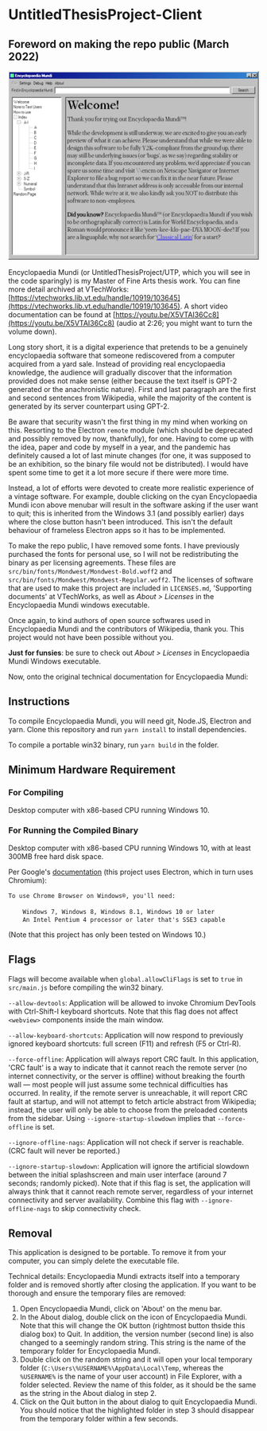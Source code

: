 # UntitledThesisProject-Client

## Foreword on making the repo public (March 2022)

<!-- ![Encyclopaedia Mundi splashscreen, with part of Renoir's « Le Déjeuner des canotiers » on the top of the screen, with pixelated phrases 'Encyclopaedia Mundi', 'Pitchman-Survoy Inc.', 'Concise Digital Knowledge Repository', 'Development build. Confidential—Not for Public Release' below the image.](./Thesis%20Poster/splashscreen.jpg) -->

![Screenshot of Encyclopaedia Mundi.](./Thesis%20Poster/EM_interface.PNG)

Encyclopaedia Mundi (or UntitledThesisProject/UTP, which you will see in the code sparingly) is my Master of Fine Arts thesis work. You can fine more detail archived at VTechWorks: [https://vtechworks.lib.vt.edu/handle/10919/103645](https://vtechworks.lib.vt.edu/handle/10919/103645). A short video documentation can be found at [https://youtu.be/X5VTAI36Cc8](https://youtu.be/X5VTAI36Cc8) (audio at 2:26; you might want to turn the volume down).

Long story short, it is a digital experience that pretends to be a genuinely encyclopaedia software that someone rediscovered from a computer acquired from a yard sale. Instead of providing real encyclopaedia knowledge, the audience will gradually discover that the information provided does not make sense (either because the text itself is GPT-2 generated or the anachronistic nature). First and last paragraph are the first and second sentences from Wikipedia, while the majority of the content is generated by its server counterpart using GPT-2.

Be aware that security wasn't the first thing in my mind when working on this. Resorting to the Electron `remote` module (which should be deprecated and possibly removed by now, thankfully), for one. Having to come up with the idea, paper and code by myself in a year, and the pandemic has definitely caused a lot of last minute changes (for one, it was supposed to be an exhibition, so the binary file would not be distributed). I would have spent some time to get it a lot more secure if there were more time.

Instead, a lot of efforts were devoted to create more realistic experience of a vintage software. For example, double clicking on the cyan Encyclopaedia Mundi icon above menubar will result in the software asking if the user want to quit; this is inherited from the Windows 3.1 (and possibly earlier) days where the close button hasn't been introduced. This isn't the default behaviour of frameless Electron apps so it has to be implemented.

To make the repo public, I have removed some fonts. I have previously purchased the fonts for personal use, so I will not be redistributing the binary as per licensing agreements. These files are `src/bin/fonts/Mondwest/Mondwest-Bold.woff2` and `src/bin/fonts/Mondwest/Mondwest-Regular.woff2`. The licenses of software that are used to make this project are included in `LICENSES.md`, 'Supporting documents' at VTechWorks, as well as _About > Licenses_ in the Encyclopaedia Mundi windows executable.

Once again, to kind authors of open source softwares used in Encyclopaedia Mundi and the contributors of Wikipedia, thank you. This project would not have been possible without you.

**Just for funsies**: be sure to check out _About > Licenses_ in Encyclopaedia Mundi Windows executable.

Now, onto the original technical documentation for Encyclopaedia Mundi:

## Instructions

To compile Encyclopaedia Mundi, you will need git, Node.JS, Electron and yarn. Clone this repository and run `yarn install` to install dependencies.

To compile a portable win32 binary, run `yarn build` in the folder.

## Minimum Hardware Requirement

### For Compiling

Desktop computer with x86-based CPU running Windows 10.

### For Running the Compiled Binary

Desktop computer with x86-based CPU running Windows 10, with at least 300MB free hard disk space.

Per Google's [documentation](https://support.google.com/chrome/a/answer/7100626?hl=en) (this project uses Electron, which in turn uses Chromium):

```
To use Chrome Browser on Windows®, you'll need:

    Windows 7, Windows 8, Windows 8.1, Windows 10 or later
    An Intel Pentium 4 processor or later that's SSE3 capable
```

(Note that this project has only been tested on Windows 10.)

## Flags

Flags will become available when `global.allowCliFlags` is set to `true` in `src/main.js` before compiling the win32 binary.

`--allow-devtools`: Application will be allowed to invoke Chromium DevTools with Ctrl-Shift-I keyboard shortcuts. Note that this flag does not affect `<webview>` components inside the main window.

`--allow-keyboard-shortcuts`: Application will now respond to previously ignored keyboard shortcuts: full screen (F11) and refresh (F5 or Ctrl-R).

`--force-offline`: Application will always report CRC fault. In this application, 'CRC fault' is a way to indicate that it cannot reach the remote server (no internet connectivity, or the server is offline) without breaking the fourth wall — most people will just assume some technical difficulties has occurred. In reality, if the remote server is unreachable, it will report CRC fault at startup, and will not attempt to fetch article abstract from Wikipedia; instead, the user will only be able to choose from the preloaded contents from the sidebar. Using `--ignore-startup-slowdown` implies that `--force-offline` is set.

`--ignore-offline-nags`: Application will not check if server is reachable. (CRC fault will never be reported.)

`--ignore-startup-slowdown`: Application will ignore the artificial slowdown between the initial splashscreen and main user interface (around 7 seconds; randomly picked). Note that if this flag is set, the application will always think that it cannot reach remote server, regardless of your internet connectivity and server availability. Combine this flag with `--ignore-offline-nags` to skip connectivity check.

## Removal

This application is designed to be portable. To remove it from your computer, you can simply delete the executable file.

Technical details: Encyclopaedia Mundi extracts itself into a temporary folder and is removed shortly after closing the application. If you want to be thorough and ensure the temporary files are removed:

1. Open Encyclopaedia Mundi, click on 'About' on the menu bar.
2. In the About dialog, double click on the icon of Encyclopaedia Mundi. Note that this will change the OK button (rightmost button thside this dialog box) to Quit. In addition, the version number (second line) is also changed to a seemingly random string. This string is the name of the temporary folder for Encyclopaedia Mundi.
3. Double click on the random string and it will open your local temporary folder (`C:\Users\%USERNAME%\AppData\Local\Temp`, whereas the `%USERNAME%` is the name of your user account) in File Explorer, with a folder selected. Review the name of this folder, as it should be the same as the string in the About dialog in step 2.
4. Click on the Quit button in the about dialog to quit Encyclopaedia Mundi. You should notice that the highlighted folder in step 3 should disappear from the temporary folder within a few seconds.
